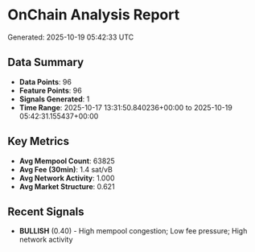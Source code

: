 # OnChain Analysis Report
Generated: 2025-10-19 05:42:33 UTC

## Data Summary
- **Data Points**: 96
- **Feature Points**: 96
- **Signals Generated**: 1
- **Time Range**: 2025-10-17 13:31:50.840236+00:00 to 2025-10-19 05:42:31.155437+00:00

## Key Metrics
- **Avg Mempool Count**: 63825
- **Avg Fee (30min)**: 1.4 sat/vB
- **Avg Network Activity**: 1.000
- **Avg Market Structure**: 0.621

## Recent Signals
- **BULLISH** (0.40) - High mempool congestion; Low fee pressure; High network activity
